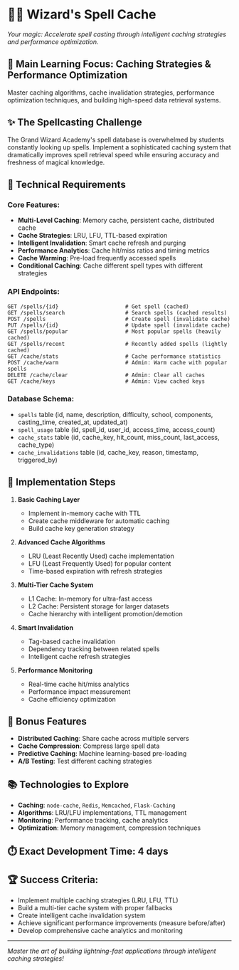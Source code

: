 # 🧙‍♂️ **Wizard's Spell Cache**

*Your magic: Accelerate spell casting through intelligent caching strategies and performance optimization.*

## 🎯 **Main Learning Focus: Caching Strategies & Performance Optimization**
Master caching algorithms, cache invalidation strategies, performance optimization techniques, and building high-speed data retrieval systems.

## ✨ The Spellcasting Challenge

The Grand Wizard Academy's spell database is overwhelmed by students constantly looking up spells. Implement a sophisticated caching system that dramatically improves spell retrieval speed while ensuring accuracy and freshness of magical knowledge.

## 🔧 Technical Requirements

### **Core Features:**
- **Multi-Level Caching**: Memory cache, persistent cache, distributed cache
- **Cache Strategies**: LRU, LFU, TTL-based expiration
- **Intelligent Invalidation**: Smart cache refresh and purging
- **Performance Analytics**: Cache hit/miss ratios and timing metrics
- **Cache Warming**: Pre-load frequently accessed spells
- **Conditional Caching**: Cache different spell types with different strategies

### **API Endpoints:**
```
GET /spells/{id}                     # Get spell (cached)
GET /spells/search                   # Search spells (cached results)
POST /spells                         # Create spell (invalidate cache)
PUT /spells/{id}                     # Update spell (invalidate cache)
GET /spells/popular                  # Most popular spells (heavily cached)
GET /spells/recent                   # Recently added spells (lightly cached)
GET /cache/stats                     # Cache performance statistics
POST /cache/warm                     # Admin: Warm cache with popular spells
DELETE /cache/clear                  # Admin: Clear all caches
GET /cache/keys                      # Admin: View cached keys
```

### **Database Schema:**
- `spells` table (id, name, description, difficulty, school, components, casting_time, created_at, updated_at)
- `spell_usage` table (id, spell_id, user_id, access_time, access_count)
- `cache_stats` table (id, cache_key, hit_count, miss_count, last_access, cache_type)
- `cache_invalidations` table (id, cache_key, reason, timestamp, triggered_by)

## 🚀 Implementation Steps

1. **Basic Caching Layer**
   - Implement in-memory cache with TTL
   - Create cache middleware for automatic caching
   - Build cache key generation strategy

2. **Advanced Cache Algorithms**
   - LRU (Least Recently Used) cache implementation
   - LFU (Least Frequently Used) for popular content
   - Time-based expiration with refresh strategies

3. **Multi-Tier Cache System**
   - L1 Cache: In-memory for ultra-fast access
   - L2 Cache: Persistent storage for larger datasets
   - Cache hierarchy with intelligent promotion/demotion

4. **Smart Invalidation**
   - Tag-based cache invalidation
   - Dependency tracking between related spells
   - Intelligent cache refresh strategies

5. **Performance Monitoring**
   - Real-time cache hit/miss analytics
   - Performance impact measurement
   - Cache efficiency optimization

## 🎁 Bonus Features
- **Distributed Caching**: Share cache across multiple servers
- **Cache Compression**: Compress large spell data
- **Predictive Caching**: Machine learning-based pre-loading
- **A/B Testing**: Test different caching strategies

## 📚 Technologies to Explore
- **Caching**: `node-cache`, `Redis`, `Memcached`, `Flask-Caching`
- **Algorithms**: LRU/LFU implementations, TTL management
- **Monitoring**: Performance tracking, cache analytics
- **Optimization**: Memory management, compression techniques

## ⏱️ **Exact Development Time: 4 days**

## 🏆 **Success Criteria:**
- Implement multiple caching strategies (LRU, LFU, TTL)
- Build a multi-tier cache system with proper fallbacks
- Create intelligent cache invalidation system
- Achieve significant performance improvements (measure before/after)
- Develop comprehensive cache analytics and monitoring

---
*Master the art of building lightning-fast applications through intelligent caching strategies!* 